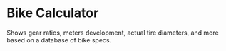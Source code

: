 # Bike Calculator

Shows gear ratios, meters development, actual tire diameters, and more based on a database of bike specs.

